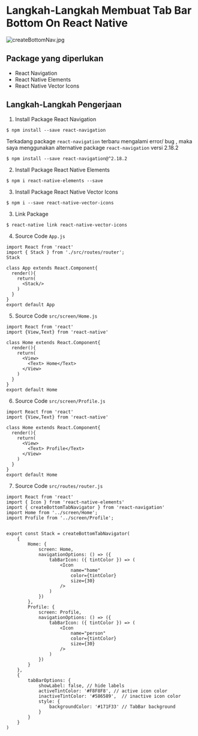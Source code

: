 # Langkah-Langkah Membuat Tab Bar Bottom On React Native

![createBottomNav.jpg](./Ss.jpg.png)

## Package yang diperlukan

- React Navigation
- React Native Elements
- React Native Vector Icons

## Langkah-Langkah Pengerjaan

1. Install Package React Navigation

```
$ npm install --save react-navigation
```

Terkadang package `react-navigation` terbaru mengalami error/ bug , maka saya menggunakan alternative package `react-navigation` versi 2.18.2

```
$ npm install --save react-navigation@^2.18.2
```

2. Install Package React Native Elements

```
$ npm i react-native-elements --save
```
3. Install Package React Native Vector Icons

```
$ npm i --save react-native-vector-icons
```

3. Link Package
```
$ react-native link react-native-vector-icons
```

4. Source Code `App.js`
```
import React from 'react'
import { Stack } from './src/routes/router';
Stack

class App extends React.Component{
  render(){
    return(
      <Stack/>
    )
  }
}
export default App 
```

5. Source Code `src/screen/Home.js`
```
import React from 'react'
import {View,Text} from 'react-native'

class Home extends React.Component{
  render(){
    return(
      <View>
        <Text> Home</Text>
      </View>
    )
  }
}
export default Home 
```

6. Source Code `src/screen/Profile.js`
```
import React from 'react'
import {View,Text} from 'react-native'

class Home extends React.Component{
  render(){
    return(
      <View>
        <Text> Profile</Text>
      </View>
    )
  }
}
export default Home 
```

7. Source Code `src/routes/router.js`

```
import React from 'react'
import { Icon } from 'react-native-elements'
import { createBottomTabNavigator } from 'react-navigation'
import Home from '../screen/Home';
import Profile from '../screen/Profile';


export const Stack = createBottomTabNavigator(
    {
        Home: {
            screen: Home,
            navigationOptions: () => ({
                tabBarIcon: ({ tintColor }) => (
                    <Icon
                        name="home"
                        color={tintColor}
                        size={30}
                    />
                )
            })
        },
        Profile: {
            screen: Profile,
            navigationOptions: () => ({
                tabBarIcon: ({ tintColor }) => (
                    <Icon
                        name="person"
                        color={tintColor}
                        size={30}
                    />
                )
            })
        }
    },
    {
        tabBarOptions: {
            showLabel: false, // hide labels
            activeTintColor: '#F8F8F8', // active icon color
            inactiveTintColor: '#586589',  // inactive icon color
            style: {
                backgroundColor: '#171F33' // TabBar background
            }
        }
    }
)


```